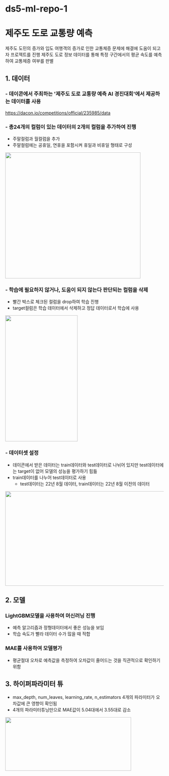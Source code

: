 # ds5-ml-repo-1

# 제주도 도로 교통량 예측
제주도 도민의 증가와 입도 여행객의 증가로 인한 교통체증 문제에 해결에 도움이 되고자 프로젝트를 진행
제주도 도로 정보 데이터를 통해 특정 구간에서의 평균 속도를 예측하여 교통체증 여부를 판별

## 1. 데이터
### - 데이콘에서 주최하는 '제주도 도로 교통량 예측 AI 경진대회'에서 제공하는 데이터를 사용
https://dacon.io/competitions/official/235985/data

### - 총24개의 컬럼이 있는 데이터의 2개의 컬럼을 추가하여 진행
  - 주말컬럼과 월컬럼을 추가
  - 주말컬럼에는 공휴일, 연휴을 포함시켜 휴일과 비휴일 형태로 구성
<img src="https://user-images.githubusercontent.com/87750521/202093281-3a33f059-6051-4c2d-ac4c-5aa2d5cf1e95.png" width="430" height="400"/>

### - 학습에 필요하지 않거나, 도움이 되지 않는다 판단되는 컬럼을 삭제
  - 빨간 박스로 체크된 컬럼을 drop하여 학습 진행
  - target컬럼은 학습 데이터에서 삭제하고 정답 데이터로서 학습에 사용
<img src="https://user-images.githubusercontent.com/87750521/202093609-79b5b954-8349-4127-95bd-e5921a80fc0b.png" width="230" height="400"/>

### - 데이터셋 설정
  - 데이콘에서 받은 데이터는 train데이터와 test데이터로 나뉘어 있지만 test데이터에는 target이 없어 모델의 성능을 평가하기 힘듦
  - train데이터를 나누어 test데이터로 사용
    - test데이터는 22년 8월 데이터, train데이터는 22년 8월 이전의 데이터
<img src="https://user-images.githubusercontent.com/87750521/202096392-e786d998-0ba0-49f2-b66f-6fb3f0515455.png" width="1000" height="300"/>




## 2. 모델
### LightGBM모델을 사용하여 머신러닝 진행
- 예측 알고리즘과 정형데이터에서 좋은 성능을 보임
- 학습 속도가 빨라 데이터 수가 많을 때 적합

### MAE를 사용하여 모델평가
- 평균절대 오차로 예측값을 측정하여 오차값이 줄어드는 것을 직관적으로 확인하기 위함


## 3. 하이퍼파라미터 튜
- max_depth, num_leaves, learning_rate, n_estimators 4개의 파라미터가 오차값에 큰 영향이 확인됨
- 4개의 파라미터튜닝만으로 MAE값이 5.04대에서 3.55대로 감소
<img src="https://user-images.githubusercontent.com/87750521/202098021-966239c3-ab48-427a-b49f-8df0c3bcb57e.png" width="400" height="170"/>

